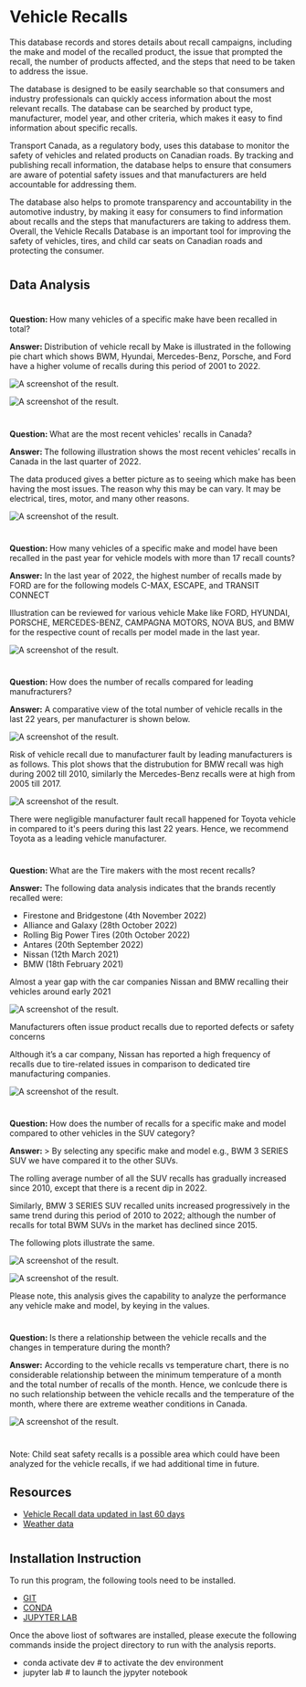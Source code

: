 # <b> Vehicle Recalls </b>


This database records and stores details about recall campaigns, including the make and model of the recalled product, the issue that prompted the recall, the number of products affected, and the steps that need to be taken to address the issue. 

The database is designed to be easily searchable so that consumers and industry professionals can quickly access information about the most relevant recalls. The database can be searched by product type, manufacturer, model year, and other criteria, which makes it easy to find information about specific recalls.

Transport Canada, as a regulatory body, uses this database to monitor the safety of vehicles and related products on Canadian roads. By tracking and publishing recall information, the database helps to ensure that consumers are aware of potential safety issues and that manufacturers are held accountable for addressing them. 

The database also helps to promote transparency and accountability in the automotive industry, by making it easy for consumers to find information about recalls and the steps that manufacturers are taking to address them. 
Overall, the Vehicle Recalls Database is an important tool for improving the safety of vehicles, tires, and child car seats on Canadian roads and protecting the consumer.

#

## Data Analysis
#


<b>Question: </b> How many vehicles of a specific make have been recalled in total?

<b>Answer: </b> Distribution of vehicle recall by Make is illustrated in the following pie chart which shows BWM, Hyundai, Mercedes-Benz, Porsche, and Ford have a higher volume of recalls during this period of 2001 to 2022.


![A screenshot of the result.](Images/total_vehicle_recalls.png)

![A screenshot of the result.](Images/total_vehicle_recalls_data.png)

#

<b>Question: </b> What are the most recent vehicles' recalls in Canada?

<b>Answer: </b> The following illustration shows the most recent vehicles’ recalls in Canada in the last quarter of 2022.

The data produced gives a better picture as to seeing which make has been having the most issues. The reason why this may be can vary. It may be electrical, tires, motor, and many other reasons.

![A screenshot of the result.](Images/number_of_vehicles_last_quarter.png)

#

<b>Question: </b> How many vehicles of a specific make and model have been recalled in the past year for vehicle models with more than 17 recall counts?

<b>Answer:</b> In the last year of 2022, the highest number of recalls made by FORD are for the following models C-MAX, ESCAPE, and TRANSIT CONNECT

Illustration can be reviewed for various vehicle Make like FORD, HYUNDAI, PORSCHE, MERCEDES-BENZ, CAMPAGNA MOTORS, NOVA BUS, and BMW for the respective count of recalls per model made in the last year.

![A screenshot of the result.](Images/high_vehicle_recalls.png)



#

<b>Question: </b> How does the number of recalls compared for leading manufracturers?

<b>Answer:</b> A comparative view of the total number of vehicle recalls in the last 22 years, per manufacturer is shown below.

![A screenshot of the result.](Images/leading_manufactuers_recalls_image2.png)

Risk of vehicle recall due to manufacturer fault by leading manufacturers is as follows. 
This plot shows that the distrubution for BMW recall was high during 2002 till 2010, similarly the Mercedes-Benz recalls were at high from 2005 till 2017. 

![A screenshot of the result.](Images/leading_manufactuers_recalls_image1.png)

There were negligible manufacturer fault recall happened for Toyota vehicle in compared to it's peers during this last 22 years. Hence, we recommend Toyota as a leading vehicle manufacturer.

#

<b>Question: </b> What are the Tire makers with the most recent recalls?

<b>Answer:</b> The following data analysis indicates that the brands recently recalled were:
- Firestone and Bridgestone (4th November 2022)
- Alliance and Galaxy (28th October 2022)
- Rolling Big Power Tires (20th October 2022)
- Antares (20th September 2022)
- Nissan (12th March 2021)
- BMW (18th February 2021)

Almost a year gap with the car companies Nissan and BMW recalling their vehicles around early 2021


![A screenshot of the result.](Images/timeline_of_tire_recalls.png)

Manufacturers often issue product recalls due to reported defects or safety concerns

Although it’s a car company, Nissan has reported a high frequency of recalls due to tire-related issues in comparison to dedicated tire manufacturing companies.

![A screenshot of the result.](Images/instances_of_manufacturer_recalls.png)

#

<b>Question: </b> How does the number of recalls for a specific make and model compared to other vehicles in the SUV category?

<b>Answer: </b>> By selecting any specific make and model e.g., BWM 3 SERIES SUV we have compared it to the other SUVs.

The rolling average number of all the SUV recalls has gradually increased since 2010, except that there is a recent dip in 2022. 

Similarly, BMW 3 SERIES SUV recalled units increased progressively in the same trend during this period of 2010 to 2022; although the number of recalls for total BWM SUVs in the market has declined since 2015. 

The following plots illustrate the same.

![A screenshot of the result.](Images/suv_recalls_image1.png)


![A screenshot of the result.](Images/suv_recalls_image2.png)

Please note, this analysis gives the capability to analyze the performance any vehicle make and model, by keying in the values.

#

<b>Question: </b>Is there a relationship between the vehicle recalls and the changes in temperature during the month?

<b>Answer:</b> According to the vehicle recalls vs temperature chart, there is no considerable relationship between the minimum temperature of a month and the total number of recalls of the month. Hence, we conlcude there is no such relationship between the vehicle recalls and the temperature of the month, where there are extreme weather conditions in Canada.

![A screenshot of the result.](Images/recalls_temperature_relation.png)

#

Note: Child seat safety recalls is a possible area which could have been analyzed for the vehicle recalls, if we had additional time in future.

## Resources
* [ Vehicle Recall data updated in last 60 days](https://open.canada.ca/data/en/dataset/1991fef6-9dfe-40e2-a0c6-19c60ddf4a02)
* [Weather data](https://www.weatherbit.io/api/climate-normals )

#

## Installation Instruction

To run this program, the following tools need to be installed.
* [GIT](https://git-scm.com/downloads)
* [CONDA](https://docs.conda.io/projects/conda/en/latest/user-guide/install/windows.html)
* [JUPYTER LAB](https://jupyterlab.readthedocs.io/en/stable/getting_started/installation.html)

Once the above liost of softwares are installed, please execute the following commands inside the project directory to run with the analysis reports.
* conda activate dev     # to activate the dev environment 
* jupyter lab            # to launch the jypyter notebook 
